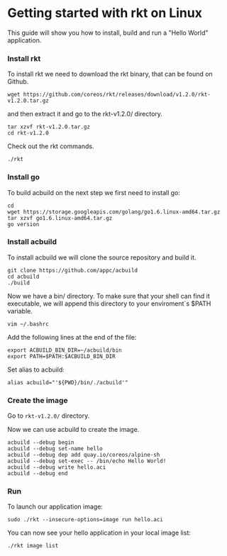 # Getting started with rkt on Linux

This guide will show you how to install, build and run a "Hello World" application.

### Install rkt
To install rkt we need to download the rkt binary, that can be found on Github.

```
wget https://github.com/coreos/rkt/releases/download/v1.2.0/rkt-v1.2.0.tar.gz
```
and then extract it and go to the rkt-v1.2.0/ directory.
```
tar xzvf rkt-v1.2.0.tar.gz
cd rkt-v1.2.0
```
Check out the rkt commands.
```
./rkt
```

### Install go
To build acbuild on the next step we first need to install go:
```
cd
wget https://storage.googleapis.com/golang/go1.6.linux-amd64.tar.gz
tar xzvf go1.6.linux-amd64.tar.gz
go version
```

### Install acbuild
To install acbuild we will clone the source repository and build it.

```
git clone https://github.com/appc/acbuild
cd acbuild
./build
```

Now we have a bin/ directory. To make sure that your shell can find it executable, we will append this directory to your enviroment´s $PATH variable.

```
vim ~/.bashrc
```
Add the following lines at the end of the file:
```
export ACBUILD_BIN_DIR=~/acbuild/bin
export PATH=$PATH:$ACBUILD_BIN_DIR
```
Set alias to acbuild:
```
alias acbuild="'${PWD}/bin/./acbuild'"
```

### Create the image
Go to ```rkt-v1.2.0/``` directory.

Now we can use acbuild to create the image.
```
acbuild --debug begin
acbuild --debug set-name hello
acbuild --debug dep add quay.io/coreos/alpine-sh
acbuild --debug set-exec -- /bin/echo Hello World!
acbuild --debug write hello.aci
acbuild --debug end
```

### Run
To launch our application image:
```
sudo ./rkt --insecure-options=image run hello.aci
```

You can now see your hello application in your local image list:
```
./rkt image list
```
